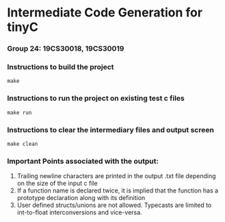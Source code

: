 # Intermediate Code Generation for tinyC 

### Group 24: 19CS30018, 19CS30019
### Instructions to build the project
```
make
```

### Instructions to run the project on existing test c files
```
make run
```

### Instructions to clear the intermediary files and output screen
```
make clean
```

### Important Points associated with the output:

1) Trailing newline characters are printed in the output .txt file depending on the size of the input c file
2) If a function name is declared twice, it is implied that the function has a prototype declaration along with its definition
3) User defined structs/unions are not allowed. Typecasts are limited to int-to-float interconversions and vice-versa.